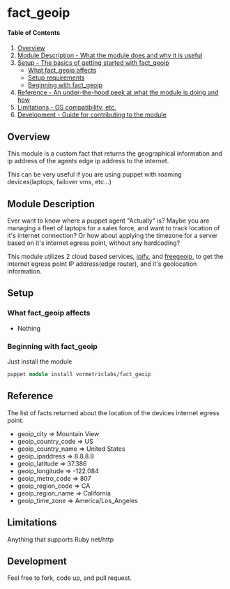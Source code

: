 # fact_geoip

#### Table of Contents

1. [Overview](#overview)
2. [Module Description - What the module does and why it is useful](#module-description)
3. [Setup - The basics of getting started with fact_geoip](#setup)
    * [What fact_geoip affects](#what-fact_geoip-affects)
    * [Setup requirements](#setup-requirements)
    * [Beginning with fact_geoip](#beginning-with-fact_geoip)
4. [Reference - An under-the-hood peek at what the module is doing and how](#reference)
5. [Limitations - OS compatibility, etc.](#limitations)
6. [Development - Guide for contributing to the module](#development)

## Overview

This module is a custom fact that returns the geographical information and ip address of the agents edge ip address to
the internet.

This can be very useful if you are using puppet with roaming devices(laptops, failover vms, etc...)

## Module Description

Ever want to know where a puppet agent "Actually" is?  Maybe you are managing a fleet of laptops for a sales force, and
want to track location of it's internet connection?  Or how about applying the timezone for a server based on it's
internet egress point, without any hardcoding?

This module utilizes 2 cloud based services, [ipify](http://www.ipify.org), and [freegeoip](https://freegeoip.net), to get
the internet egress point IP address(edge router), and it's geolocation information.

## Setup

### What fact_geoip affects

* Nothing


### Beginning with fact_geoip

Just install the module

```ruby
puppet module install vormetriclabs/fact_geoip

```


## Reference

The list of facts returned about the location of the devices internet egress point.

- geoip_city => Mountain View
- geoip_country_code => US
- geoip_country_name => United States
- geoip_ipaddress => 8.8.8.8
- geoip_latitude => 37.386
- geoip_longitude => -122.084
- geoip_metro_code => 807
- geoip_region_code => CA
- geoip_region_name => California
- geoip_time_zone => America/Los_Angeles

## Limitations

Anything that supports Ruby net/http

## Development

Feel free to fork, code up, and pull request.

